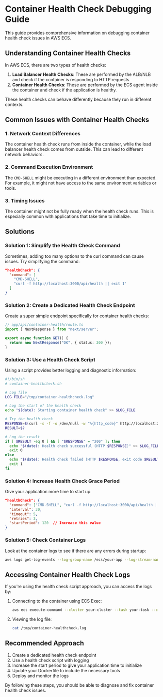 # Container Health Check Debugging Guide

This guide provides comprehensive information on debugging container health check issues in AWS ECS.

## Understanding Container Health Checks

In AWS ECS, there are two types of health checks:

1. **Load Balancer Health Checks**: These are performed by the ALB/NLB and check if the container is responding to HTTP requests.
2. **Container Health Checks**: These are performed by the ECS agent inside the container and check if the application is healthy.

These health checks can behave differently because they run in different contexts.

## Common Issues with Container Health Checks

### 1. Network Context Differences

The container health check runs from inside the container, while the load balancer health check comes from outside. This can lead to different network behaviors.

### 2. Command Execution Environment

The `CMD-SHELL` might be executing in a different environment than expected. For example, it might not have access to the same environment variables or tools.

### 3. Timing Issues

The container might not be fully ready when the health check runs. This is especially common with applications that take time to initialize.

## Solutions

### Solution 1: Simplify the Health Check Command

Sometimes, adding too many options to the curl command can cause issues. Try simplifying the command:

```json
"healthCheck": {
  "command": [
    "CMD-SHELL",
    "curl -f http://localhost:3000/api/health || exit 1"
  ]
}
```

### Solution 2: Create a Dedicated Health Check Endpoint

Create a super simple endpoint specifically for container health checks:

```typescript
// app/api/container-health/route.ts
import { NextResponse } from "next/server";

export async function GET() {
  return new NextResponse("OK", { status: 200 });
}
```

### Solution 3: Use a Health Check Script

Using a script provides better logging and diagnostic information:

```bash
#!/bin/sh
# container-healthcheck.sh

# Log file
LOG_FILE="/tmp/container-healthcheck.log"

# Log the start of the health check
echo "$(date): Starting container health check" >> $LOG_FILE

# Try the health check
RESPONSE=$(curl -s -f -o /dev/null -w "%{http_code}" http://localhost:3000/api/container-health)
RESULT=$?

# Log the result
if [ $RESULT -eq 0 ] && [ "$RESPONSE" = "200" ]; then
  echo "$(date): Health check successful (HTTP $RESPONSE)" >> $LOG_FILE
  exit 0
else
  echo "$(date): Health check failed (HTTP $RESPONSE, exit code $RESULT)" >> $LOG_FILE
  exit 1
fi
```

### Solution 4: Increase Health Check Grace Period

Give your application more time to start up:

```json
"healthCheck": {
  "command": ["CMD-SHELL", "curl -f http://localhost:3000/api/health || exit 1"],
  "interval": 30,
  "timeout": 5,
  "retries": 3,
  "startPeriod": 120  // Increase this value
}
```

### Solution 5: Check Container Logs

Look at the container logs to see if there are any errors during startup:

```bash
aws logs get-log-events --log-group-name /ecs/your-app --log-stream-name your-stream
```

## Accessing Container Health Check Logs

If you're using the health check script approach, you can access the logs by:

1. Connecting to the container using ECS Exec:

   ```bash
   aws ecs execute-command --cluster your-cluster --task your-task --container your-container --command "/bin/bash" --interactive
   ```

2. Viewing the log file:
   ```bash
   cat /tmp/container-healthcheck.log
   ```

## Recommended Approach

1. Create a dedicated health check endpoint
2. Use a health check script with logging
3. Increase the start period to give your application time to initialize
4. Update your Dockerfile to include the necessary tools
5. Deploy and monitor the logs

By following these steps, you should be able to diagnose and fix container health check issues.
